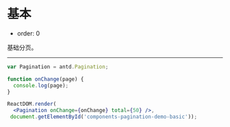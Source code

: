 # 基本

- order: 0

基础分页。

---

````jsx
var Pagination = antd.Pagination;

function onChange(page) {
  console.log(page);
}

ReactDOM.render(
  <Pagination onChange={onChange} total={50} />,
 document.getElementById('components-pagination-demo-basic'));
````
